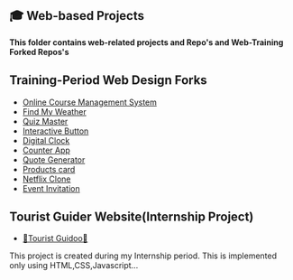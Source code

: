 ## 🎓 Web-based Projects
**This folder contains web-related projects and Repo's and Web-Training Forked Repos's**

## Training-Period Web Design Forks

- [Online Course Management System](https://github.com/RoshanR-Git/Online-Course-Management-System)
- [Find My Weather](https://github.com/RoshanR-Git/SkyCast_FindMyWeather)
- [Quiz Master](https://github.com/RoshanR-Git/Quiz_Master)
- [Interactive Button](https://github.com/RoshanR-Git/Interactive_Button_Click_Tracker)
- [Digital Clock](https://github.com/RoshanR-Git/Digital_Clock)
- [Counter App](https://github.com/RoshanR-Git/Counter_App)
- [Quote Generator](https://github.com/RoshanR-Git/Quote_Generator)
- [Products card](https://github.com/RoshanR-Git/Products_card)
- [Netflix Clone](https://github.com/RoshanR-Git/NetFlix_Clone)
- [Event Invitation](https://github.com/RoshanR-Git/Event_Invitation)


## Tourist Guider Website(Internship Project)

- [🚝Tourist Guidoo🚌](https://github.com/RoshanR-Git/Tourist-Guidoo-)

This project is created during my Internship period. This is implemented only using HTML,CSS,Javascript...
